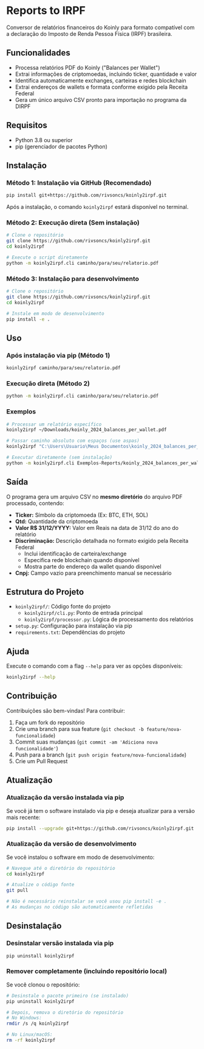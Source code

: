 # Reports to IRPF

Conversor de relatórios financeiros do Koinly para formato compatível com a declaração do Imposto de Renda Pessoa Física (IRPF) brasileira.

## Funcionalidades

- Processa relatórios PDF do Koinly ("Balances per Wallet")
- Extrai informações de criptomoedas, incluindo ticker, quantidade e valor
- Identifica automaticamente exchanges, carteiras e redes blockchain
- Extrai endereços de wallets e formata conforme exigido pela Receita Federal
- Gera um único arquivo CSV pronto para importação no programa da DIRPF

## Requisitos

- Python 3.8 ou superior
- pip (gerenciador de pacotes Python)

## Instalação

### Método 1: Instalação via GitHub (Recomendado)

```bash
pip install git+https://github.com/rivsoncs/koinly2irpf.git
```

Após a instalação, o comando `koinly2irpf` estará disponível no terminal.

### Método 2: Execução direta (Sem instalação)

```bash
# Clone o repositório
git clone https://github.com/rivsoncs/koinly2irpf.git
cd koinly2irpf

# Execute o script diretamente
python -m koinly2irpf.cli caminho/para/seu/relatorio.pdf
```

### Método 3: Instalação para desenvolvimento

```bash
# Clone o repositório
git clone https://github.com/rivsoncs/koinly2irpf.git
cd koinly2irpf

# Instale em modo de desenvolvimento
pip install -e .
```

## Uso

### Após instalação via pip (Método 1)

```bash
koinly2irpf caminho/para/seu/relatorio.pdf
```

### Execução direta (Método 2)

```bash
python -m koinly2irpf.cli caminho/para/seu/relatorio.pdf
```

### Exemplos

```bash
# Processar um relatório específico
koinly2irpf ~/Downloads/koinly_2024_balances_per_wallet.pdf

# Passar caminho absoluto com espaços (use aspas)
koinly2irpf "C:\Users\Usuario\Meus Documentos\koinly_2024_balances_per_wallet.pdf"

# Executar diretamente (sem instalação)
python -m koinly2irpf.cli Exemplos-Reports/koinly_2024_balances_per_wallet.pdf
```

## Saída

O programa gera um arquivo CSV no **mesmo diretório** do arquivo PDF processado, contendo:

- **Ticker:** Símbolo da criptomoeda (Ex: BTC, ETH, SOL)
- **Qtd:** Quantidade da criptomoeda
- **Valor R$ 31/12/YYYY:** Valor em Reais na data de 31/12 do ano do relatório
- **Discriminação:** Descrição detalhada no formato exigido pela Receita Federal
  - Inclui identificação de carteira/exchange
  - Especifica rede blockchain quando disponível
  - Mostra parte do endereço da wallet quando disponível
- **Cnpj:** Campo vazio para preenchimento manual se necessário

## Estrutura do Projeto

- `koinly2irpf/`: Código fonte do projeto
  - `koinly2irpf/cli.py`: Ponto de entrada principal
  - `koinly2irpf/processor.py`: Lógica de processamento dos relatórios
- `setup.py`: Configuração para instalação via pip
- `requirements.txt`: Dependências do projeto

## Ajuda

Execute o comando com a flag `--help` para ver as opções disponíveis:

```bash
koinly2irpf --help
```

## Contribuição

Contribuições são bem-vindas! Para contribuir:

1. Faça um fork do repositório
2. Crie uma branch para sua feature (`git checkout -b feature/nova-funcionalidade`)
3. Commit suas mudanças (`git commit -am 'Adiciona nova funcionalidade'`)
4. Push para a branch (`git push origin feature/nova-funcionalidade`)
5. Crie um Pull Request 

## Atualização

### Atualização da versão instalada via pip

Se você já tem o software instalado via pip e deseja atualizar para a versão mais recente:

```bash
pip install --upgrade git+https://github.com/rivsoncs/koinly2irpf.git
```

### Atualização da versão de desenvolvimento

Se você instalou o software em modo de desenvolvimento:

```bash
# Navegue até o diretório do repositório
cd koinly2irpf

# Atualize o código fonte
git pull

# Não é necessário reinstalar se você usou pip install -e .
# As mudanças no código são automaticamente refletidas
```

## Desinstalação

### Desinstalar versão instalada via pip

```bash
pip uninstall koinly2irpf
```

### Remover completamente (incluindo repositório local)

Se você clonou o repositório:

```bash
# Desinstale o pacote primeiro (se instalado)
pip uninstall koinly2irpf

# Depois, remova o diretório do repositório
# No Windows:
rmdir /s /q koinly2irpf

# No Linux/macOS:
rm -rf koinly2irpf
``` 